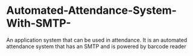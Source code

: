 # Automated-Attendance-System-With-SMTP-
An application system that can be used in attendance. It is an automated attendance system that has an SMTP and is powered by barcode reader
